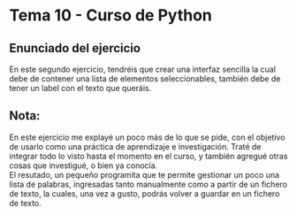 # Tema 10 - Curso de Python
## Enunciado del ejercicio

En este segundo ejercicio, tendréis que crear una interfaz sencilla la cual debe de contener una lista de elementos seleccionables, también debe de tener un label con el texto que queráis.

Nota:
----

En este ejercicio me explayé un poco más de lo que se pide, con el objetivo de usarlo como una práctica de aprendizaje e investigación. Traté de integrar todo lo visto hasta el momento en el curso, y también agregué otras cosas que investigué, o bien ya conocía.  
El resutado, un pequeño programita que te permite gestionar un poco una lista de palabras, ingresadas tanto manualmente como a partir de un fichero de texto, la cuales, una vez a gusto, podrás volver a guardar en un fichero de texto.

